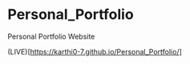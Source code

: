 # Personal_Portfolio
Personal Portfolio Website 

(LIVE)[https://karthi0-7.github.io/Personal_Portfolio/]
